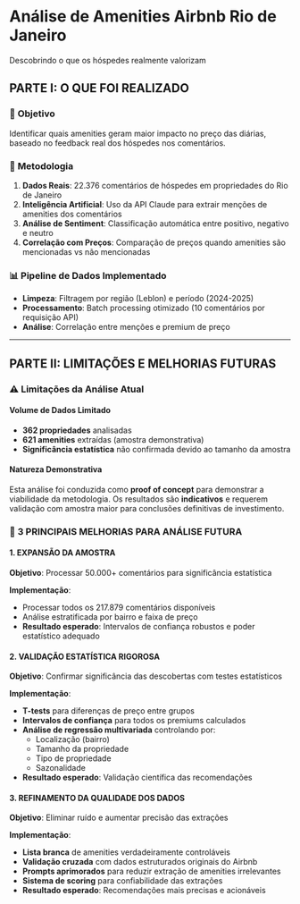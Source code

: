 # Análise de Amenities Airbnb Rio de Janeiro
Descobrindo o que os hóspedes realmente valorizam


## PARTE I: O QUE FOI REALIZADO

### 🎯 **Objetivo**
Identificar quais amenities geram maior impacto no preço das diárias, baseado no feedback real dos hóspedes nos comentários.

### 🔬 **Metodologia**
1. **Dados Reais**: 22.376 comentários de hóspedes em propriedades do Rio de Janeiro
2. **Inteligência Artificial**: Uso da API Claude para extrair menções de amenities dos comentários
3. **Análise de Sentiment**: Classificação automática entre positivo, negativo e neutro
4. **Correlação com Preços**: Comparação de preços quando amenities são mencionadas vs não mencionadas

### 📊 **Pipeline de Dados Implementado**
- **Limpeza**: Filtragem por região (Leblon) e período (2024-2025)
- **Processamento**: Batch processing otimizado (10 comentários por requisição API)
- **Análise**: Correlação entre menções e premium de preço


---

## PARTE II: LIMITAÇÕES E MELHORIAS FUTURAS

### ⚠️ **Limitações da Análise Atual**

#### **Volume de Dados Limitado**
- **362 propriedades** analisadas 
- **621 amenities** extraídas (amostra demonstrativa)
- **Significância estatística** não confirmada devido ao tamanho da amostra

#### **Natureza Demonstrativa**
Esta análise foi conduzida como **proof of concept** para demonstrar a viabilidade da metodologia. Os resultados são **indicativos** e requerem validação com amostra maior para conclusões definitivas de investimento.

### 🚀 **3 PRINCIPAIS MELHORIAS PARA ANÁLISE FUTURA**

#### **1. EXPANSÃO DA AMOSTRA**
**Objetivo**: Processar 50.000+ comentários para significância estatística

**Implementação**:
- Processar todos os 217.879 comentários disponíveis
- Análise estratificada por bairro e faixa de preço
- **Resultado esperado**: Intervalos de confiança robustos e poder estatístico adequado

#### **2. VALIDAÇÃO ESTATÍSTICA RIGOROSA**
**Objetivo**: Confirmar significância das descobertas com testes estatísticos

**Implementação**:
- **T-tests** para diferenças de preço entre grupos
- **Intervalos de confiança** para todos os premiums calculados
- **Análise de regressão multivariada** controlando por:
  - Localização (bairro)
  - Tamanho da propriedade
  - Tipo de propriedade
  - Sazonalidade
- **Resultado esperado**: Validação científica das recomendações

#### **3. REFINAMENTO DA QUALIDADE DOS DADOS**
**Objetivo**: Eliminar ruído e aumentar precisão das extrações

**Implementação**:
- **Lista branca** de amenities verdadeiramente controláveis
- **Validação cruzada** com dados estruturados originais do Airbnb
- **Prompts aprimorados** para reduzir extração de amenities irrelevantes
- **Sistema de scoring** para confiabilidade das extrações
- **Resultado esperado**: Recomendações mais precisas e acionáveis
